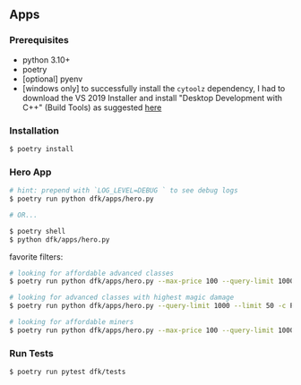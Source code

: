 ## Apps

### Prerequisites

- python 3.10+
- poetry
- [optional] pyenv
- [windows only] to successfully install the `cytoolz` dependency, I had to download the VS 2019 Installer and install "Desktop Development with C++" (Build Tools) as suggested [here](https://github.com/pytoolz/cytoolz/issues/151#issuecomment-978450797)

### Installation

```bash
$ poetry install
```

### Hero App

```bash
# hint: prepend with `LOG_LEVEL=DEBUG ` to see debug logs
$ poetry run python dfk/apps/hero.py

# OR...

$ poetry shell
$ python dfk/apps/hero.py
```

favorite filters:
```bash
# looking for affordable advanced classes
$ poetry run python dfk/apps/hero.py --max-price 100 --query-limit 1000 --limit 50 -c Paladin -c DarkKnight -c Summoner -c Ninja -c Dragoon -c Sage -c DreadKnight --order-by csAvg

# looking for advanced classes with highest magic damage
$ poetry run python dfk/apps/hero.py --query-limit 1000 --limit 50 -c Paladin -c DarkKnight -c Summoner -c Ninja -c Dragoon -c Sage -c DreadKnight --order-by magDmg

# looking for affordable miners
$ poetry run python dfk/apps/hero.py --max-price 100 --query-limit 1000 --limit 50 -c Warrior -c Knight -c Paladin -c DarkKnight -c Dragoon -p mining --order-by ps
```

### Run Tests

```bash
$ poetry run pytest dfk/tests
```
